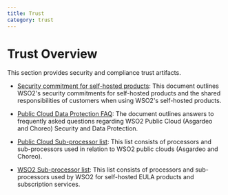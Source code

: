 ```yaml
---
title: Trust
category: trust
---
```


# Trust Overview
This section provides security and compliance trust artifacts.

* [Security commitment for self-hosted products](security-commitment-for-self-hosted-products.md): This document outlines WSO2's security commitments for self-hosted products and the shared responsibilities of customers when using WSO2's self-hosted products.

* [Public Cloud Data Protection FAQ](wso2-public-cloud-data-protection-faq.md): The document outlines answers to frequently asked questions regarding WSO2 Public Cloud (Asgardeo and Choreo) Security and Data Protection.

* [Public Cloud Sub-processor list](wso2-public-cloud-sub-processor-list.md): This list consists of processors and sub-processors used in relation to WSO2 public clouds (Asgardeo and Choreo).

* [WSO2 Sub-processor list](wso2-sub-processor-list.md): This list consists of processors and sub-processors used by WSO2 for self-hosted EULA products and subscription services.

